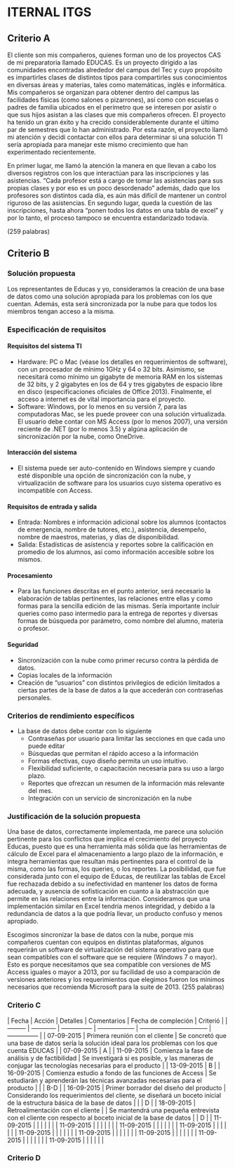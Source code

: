 # ITERNAL ITGS
## Criterio A
El cliente son mis compañeros, quienes forman uno de los proyectos CAS de mi preparatoria llamado EDUCAS. Es un proyecto dirigido a las comunidades encontradas alrededor del campus del Tec y cuyo propósito es impartirles clases de distintos tipos para compartirles sus conocimientos en diversas áreas y materias, tales como matemáticas, inglés e  informática. Mis compañeros se organizan para obtener dentro del campus las facilidades físicas (como salones o pizarrones), así como con escuelas o padres de familia ubicados en el perímetro que se interesen por asistir o que sus hijos asistan a las clases que mis compañeros ofrecen. El proyecto ha tenido un gran éxito y ha crecido considerablemente durante el último par de semestres que lo han administrado. Por esta razón, el proyecto llamó mi atención y decidí contactar con ellos para determinar si una solución TI sería apropiada para manejar este mismo crecimiento que han experimentado recientemente. 

En primer lugar, me llamó la atención la manera en que llevan a cabo los diversos registros con los que interactúan para las inscripciones y las asistencias. “Cada profesor está a cargo de tomar las asistencias para sus propias clases y por eso es un poco desordenado” además, dado que los profesores son distintos cada día, es aún más difícil de mantener un control riguroso de las asistencias. En segundo lugar, queda la cuestión de las inscripciones, hasta ahora “ponen todos los datos en una tabla de excel” y por lo tanto, el proceso tampoco se encuentra estandarizado todavía. 

 (259 palabras)

## Criterio B

### Solución propuesta
Los representantes de Educas y yo, consideramos la creación de una base de datos como una solución apropiada para los problemas con los que cuentan. Además, esta será sincronizada por la nube para que todos los miembros tengan acceso a la misma. 

### Especificación de requisitos

#### Requisitos del sistema TI 
* Hardware: PC o Mac (véase los detalles en requerimientos de software), con un procesador de mínimo 1GHz y 64 o 32 bits. Asimismo, se necesitará como mínimo un gigabyte de memoria RAM en los sistemas de 32 bits, y 2 gigabytes en los de 64 y tres gigabytes de espacio libre en disco (especificaciones oficiales de Office 2013). Finalmente, el acceso a internet es de vital importancia para el proyecto. 
* Software: Windows, por lo menos en su versión 7, para las computadoras Mac, se les puede proveer con una solución virtualizada. El usuario debe contar con MS Access (por lo menos 2007), una versión reciente de .NET (por lo menos 3.5) y algúna aplicación de sincronización por la nube, como OneDrive.  

#### Interacción del sistema
* El sistema puede ser auto-contenido en Windows siempre y cuando esté disponible una opción de sincronización con la nube, y virtualización de software para los usuarios cuyo sistema operativo es incompatible con Access.

#### Requisitos de entrada y salida 
* Entrada: Nombres e información adicional sobre los alumnos (contactos de emergencia, nombre de tutores, etc.), asistencia, desempeño, nombre de maestros, materias, y días de disponibilidad. 
* Salida: Estadísticas de asistencia y reportes sobre la calificación en promedio de los alumnos, así como información accesible sobre los mismos. 

#### Procesamiento
* Para las funciones descritas en el punto anterior, será necesario la elaboración de tablas pertinentes, las relaciones entre ellas y  como formas para la sencilla edición de las mismas. Sería importante incluir queries como paso intermedio para la entrega de reportes y diversas formas de búsqueda por parámetro, como nombre del alumno, materia o profesor. 

#### Seguridad
* Sincronización con la nube como primer recurso contra la pérdida de datos.
* Copias locales de la información
* Creación de “usuarios” con distintos privilegios de edición limitados a ciertas partes de la base de datos a la que accederán con contraseñas personales. 

### Criterios de rendimiento específicos
* La base de datos debe contar con lo siguiente
	* Contraseñas por usuario para limitar las secciones en que cada uno puede editar
	* Búsquedas que permitan el rápido acceso a la información
	* Formas efectivas, cuyo diseño permita un uso intuitivo.
	* Flexibilidad suficiente, o capacitación necesaria para su uso a largo plazo.
	* Reportes que ofrezcan un resumen de la información más relevante del mes. 
	* Integración con un servicio de sincronización en la nube

### Justificación de la solución propuesta 
Una base de datos, correctamente implementada, me parece  una solución pertinente para los conflictos que implica el crecimiento del proyecto Educas, puesto que es una herramienta más sólida que las herramientas de cálculo de Excel para el almacenamiento a largo plazo de la información, e integra herramientas que resultan más pertinentes para el control de la misma, como las formas, los queries, o los reportes. 
La posibilidad, que fue considerada junto con el equipo de Educas, de reutilizar las tablas de Excel fue rechazada debido a su inefectividad en mantener los datos de forma adecuada, y ausencia de sofisticación en cuanto a la abstracción que permite en las relaciones entre la información. Consideramos que una implementación similar en Excel tendría menos integridad, y debido a la redundancia de datos a la que podría llevar, un producto confuso y menos apropiado. 

Escogimos sincronizar la base de datos con la nube, porque mis compañeros cuentan con equipos en distintas plataformas, algunos requerirán un software de virtualización del sistema operativo para que sean compatibles con el software que se requiere (Windows 7 o mayor). Esto es porque necesitamos que sea compatible con versiones de MS Access iguales o mayor a 2013, por su facilidad de uso a comparación de versiones anteriores y los requerimientos que elegimos fueron los mínimos necesarios que recomienda Microsoft para la suite de 2013. 
(255 palabras)

### Criterio C 
| Fecha      | Acción                                              | Detalles                                                                                                               | Comentarios                                                                                           | Fecha de compleción | Criterió |
| ———        | ————                                                | —————                                                                                                                  | ——————                                                                                                | ———————————         | —————    |
| 07-09-2015 | Primera reunión con el cliente                      | Se concretó que una base de datos sería la solución ideal para los problemas con los que cuenta EDUCAS                 |                                                                                                       | 07-09-2015          | A        |
| 11-09-2015 | Comienza la fase de análisis y de factibilidad      | Se investigará si es posible, y las maneras de conjugar las tecnologías necesarias para el producto                    |                                                                                                       | 13-09-2015          | B        |
| 16-09-2015 | Comienza estudio a fondo de las funciones de Access | Se estudiarán y aprenderán las técnicas avanzadas necesarias para el producto                                          |                                                                                                       |                     | B-D      |
| 16-09-2015 | Primer borrador del diseño del producto             | Considerando los requerimientos del cliente, se diseñará un boceto inicial de la estructura básica de la base de datos |                                                                                                       |                     | D        |
| 18-09-2015 | Retroalimentación con el cliente                    |                                                                                                                        | Se mantendrá una pequeña entrevista con el cliente con respecto al boceto inicial de la base de datos |                     | D        |
| 11-09-2015 |                                                     |                                                                                                                        |                                                                                                       |                     |          |
| 11-09-2015 |                                                     |                                                                                                                        |                                                                                                       |                     |          |
| 11-09-2015 |                                                     |                                                                                                                        |                                                                                                       |                     |          |
| 11-09-2015 |                                                     |                                                                                                                        |                                                                                                       |                     |          |
| 11-09-2015 |                                                     |                                                                                                                        |                                                                                                       |                     |          |
| 11-09-2015 |                                                     |                                                                                                                        |                                                                                                       |                     |          |
| 11-09-2015 |                                                     |                                                                                                                        |                                                                                                       |                     |          |
| 11-09-2015 |                                                     |                                                                                                                        |                                                                                                       |                     |          |
| 11-09-2015 |                                                     |                                                                                                                        |                                                                                                       |                     |          |

### Criterio D 
